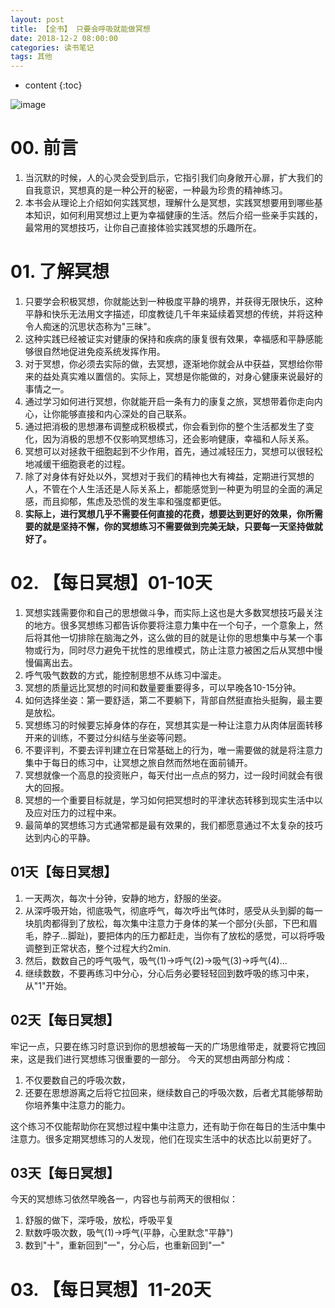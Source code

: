 ```yaml
---
layout: post
title: 【全书】 只要会呼吸就能做冥想
date: 2018-12-2 08:00:00
categories: 读书笔记
tags: 其他
---
```

* content
{:toc}

![image](https://user-images.githubusercontent.com/18595935/52565614-ac055900-2e4a-11e9-86d8-83bb5f3d443b.png)

# 00. 前言

1. 当沉默的时候，人的心灵会受到启示，它指引我们向身敞开心扉，扩大我们的自我意识，冥想真的是一种公开的秘密，一种最为珍贵的精神练习。
2. 本书会从理论上介绍如何实践冥想，理解什么是冥想，实践冥想要用到哪些基本知识，如何利用冥想过上更为幸福健康的生活。然后介绍一些亲手实践的，最常用的冥想技巧，让你自己直接体验实践冥想的乐趣所在。

# 01. 了解冥想

1. 只要学会积极冥想，你就能达到一种极度平静的境界，并获得无限快乐，这种平静和快乐无法用文字描述，印度教徒几千年来延续着冥想的传统，并将这种令人痴迷的沉思状态称为"三昧"。
2. 这种实践已经被证实对健康的保持和疾病的康复很有效果，幸福感和平静感能够很自然地促进免疫系统发挥作用。
3. 对于冥想，你必须去实际的做，去冥想，逐渐地你就会从中获益，冥想给你带来的益处真实难以置信的。实际上，冥想是你能做的，对身心健康来说最好的事情之一。
4. 通过学习如何进行冥想，你就能开启一条有力的康复之旅，冥想带着你走向内心，让你能够直接和内心深处的自己联系。
5. 通过把消极的思想瀑布调整成积极模式，你会看到你的整个生活都发生了变化，因为消极的思想不仅影响冥想练习，还会影响健康，幸福和人际关系。
6. 冥想可以对拯救干细胞起到不少作用，首先，通过减轻压力，冥想可以很轻松地减缓干细胞衰老的过程。
7. 除了对身体有好处以外，冥想对于我们的精神也大有裨益，定期进行冥想的人，不管在个人生活还是人际关系上，都能感觉到一种更为明显的全面的满足感，而且抑郁，焦虑及恐慌的发生率和强度都更低。
8. **实际上，进行冥想几乎不需要任何直接的花费，想要达到更好的效果，你所需要的就是坚持不懈，你的冥想练习不需要做到完美无缺，只要每一天坚持做就好了。**

# 02. 【每日冥想】01-10天

1. 冥想实践需要你和自己的思想做斗争，而实际上这也是大多数冥想技巧最关注的地方。很多冥想练习都告诉你要将注意力集中在一个句子，一个意象上，然后将其他一切排除在脑海之外，这么做的目的就是让你的思想集中与某一个事物或行为，同时尽力避免干扰性的思维模式，防止注意力被困之后从冥想中慢慢偏离出去。
2. 呼气吸气数数的方式，能控制思想不从练习中溜走。
3. 冥想的质量远比冥想的时间和数量要重要得多，可以早晚各10-15分钟。
4. 如何选择坐姿：第一要舒适，第二不要躺下，背部自然挺直抬头挺胸，最主要是放松。
5. 冥想练习的时候要忘掉身体的存在，冥想其实是一种让注意力从肉体层面转移开来的训练，不要过分纠结与坐姿等问题。
6. 不要评判，不要去评判建立在日常基础上的行为，唯一需要做的就是将注意力集中于每日的练习中，让冥想之旅自然而然地在面前铺开。
7. 冥想就像一个高息的投资账户，每天付出一点点的努力，过一段时间就会有很大的回报。
8. 冥想的一个重要目标就是，学习如何把冥想时的平津状态转移到现实生活中以及应对压力的过程中来。
9. 最简单的冥想练习方式通常都是最有效果的，我们都愿意通过不太复杂的技巧达到内心的平静。

## 01天【每日冥想】

1. 一天两次，每次十分钟，安静的地方，舒服的坐姿。
2. 从深呼吸开始，彻底吸气，彻底呼气，每次呼出气体时，感受从头到脚的每一块肌肉都得到了放松，每次集中注意力于身体的某一个部分(头部，下巴和眉毛，脖子...脚趾)，要把体内的压力都赶走，当你有了放松的感觉，可以将呼吸调整到正常状态，整个过程大约2min.
3. 然后，数数自己的呼气吸气，吸气(1)->呼气(2)->吸气(3)->呼气(4)...
4. 继续数数，不要再练习中分心，分心后务必要轻轻回到数呼吸的练习中来，从"1"开始。

## 02天【每日冥想】

牢记一点，只要在练习时意识到你的思想被每一天的广场思维带走，就要将它拽回来，这是我们进行冥想练习很重要的一部分。
今天的冥想由两部分构成：
1. 不仅要数自己的呼吸次数，
2. 还要在思想游离之后将它拉回来，继续数自己的呼吸次数，后者尤其能够帮助你培养集中注意力的能力。

这个练习不仅能帮助你在冥想过程中集中注意力，还有助于你在每日的生活中集中注意力。很多定期冥想练习的人发现，他们在现实生活中的状态比以前更好了。

## 03天【每日冥想】

今天的冥想练习依然早晚各一，内容也与前两天的很相似：
1. 舒服的做下，深呼吸，放松，呼吸平复
2. 默数呼吸次数，吸气(1)->呼气(平静，心里默念"平静")
3. 数到"十"，重新回到"一"，分心后，也重新回到"一"

# 03. 【每日冥想】11-20天